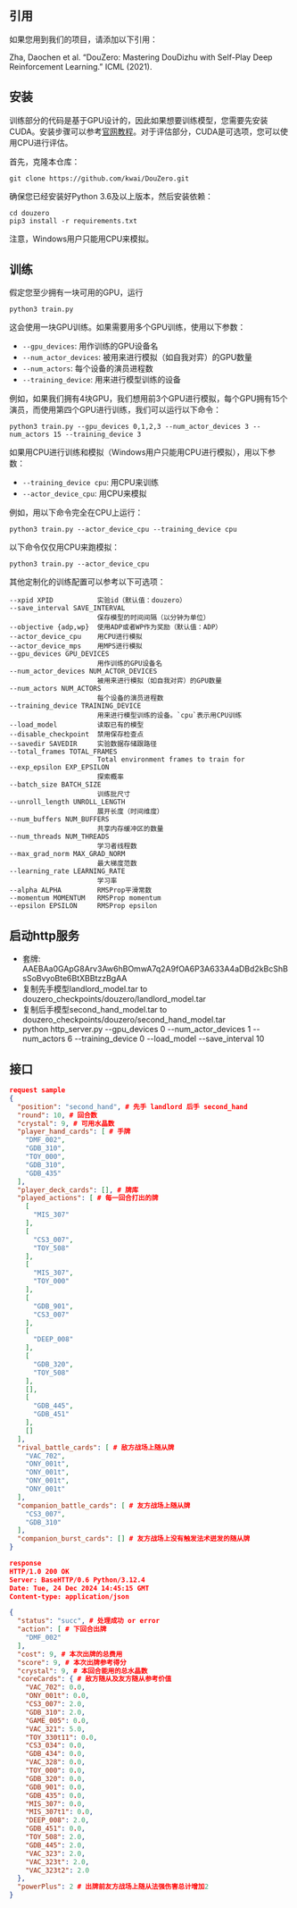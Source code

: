 ## 引用
如果您用到我们的项目，请添加以下引用：

Zha, Daochen et al. “DouZero: Mastering DouDizhu with Self-Play Deep Reinforcement Learning.” ICML (2021).

## 安装
训练部分的代码是基于GPU设计的，因此如果想要训练模型，您需要先安装CUDA。安装步骤可以参考[官网教程](https://docs.nvidia.com/cuda/index.html#installation-guides)。对于评估部分，CUDA是可选项，您可以使用CPU进行评估。

首先，克隆本仓库：
```
git clone https://github.com/kwai/DouZero.git
```

确保您已经安装好Python 3.6及以上版本，然后安装依赖：
```
cd douzero
pip3 install -r requirements.txt
```
注意，Windows用户只能用CPU来模拟。

## 训练
假定您至少拥有一块可用的GPU，运行
```
python3 train.py
```
这会使用一块GPU训练。如果需要用多个GPU训练，使用以下参数：
*   `--gpu_devices`: 用作训练的GPU设备名
*   `--num_actor_devices`: 被用来进行模拟（如自我对弈）的GPU数量
*   `--num_actors`: 每个设备的演员进程数
*   `--training_device`: 用来进行模型训练的设备

例如，如果我们拥有4块GPU，我们想用前3个GPU进行模拟，每个GPU拥有15个演员，而使用第四个GPU进行训练，我们可以运行以下命令：
```
python3 train.py --gpu_devices 0,1,2,3 --num_actor_devices 3 --num_actors 15 --training_device 3
```
如果用CPU进行训练和模拟（Windows用户只能用CPU进行模拟），用以下参数：
*   `--training_device cpu`: 用CPU来训练
*   `--actor_device_cpu`: 用CPU来模拟

例如，用以下命令完全在CPU上运行：
```
python3 train.py --actor_device_cpu --training_device cpu
```
以下命令仅仅用CPU来跑模拟：
```
python3 train.py --actor_device_cpu
```

其他定制化的训练配置可以参考以下可选项：
```
--xpid XPID           实验id（默认值：douzero）
--save_interval SAVE_INTERVAL
                      保存模型的时间间隔（以分钟为单位）
--objective {adp,wp}  使用ADP或者WP作为奖励（默认值：ADP）
--actor_device_cpu    用CPU进行模拟
--actor_device_mps    用MPS进行模拟
--gpu_devices GPU_DEVICES
                      用作训练的GPU设备名
--num_actor_devices NUM_ACTOR_DEVICES
                      被用来进行模拟（如自我对弈）的GPU数量
--num_actors NUM_ACTORS
                      每个设备的演员进程数
--training_device TRAINING_DEVICE
                      用来进行模型训练的设备。`cpu`表示用CPU训练
--load_model          读取已有的模型
--disable_checkpoint  禁用保存检查点
--savedir SAVEDIR     实验数据存储跟路径
--total_frames TOTAL_FRAMES
                      Total environment frames to train for
--exp_epsilon EXP_EPSILON
                      探索概率
--batch_size BATCH_SIZE
                      训练批尺寸
--unroll_length UNROLL_LENGTH
                      展开长度（时间维度）
--num_buffers NUM_BUFFERS
                      共享内存缓冲区的数量
--num_threads NUM_THREADS
                      学习者线程数
--max_grad_norm MAX_GRAD_NORM
                      最大梯度范数
--learning_rate LEARNING_RATE
                      学习率
--alpha ALPHA         RMSProp平滑常数
--momentum MOMENTUM   RMSProp momentum
--epsilon EPSILON     RMSProp epsilon
```
## 启动http服务
* 套牌: AAEBAa0GApG8Arv3Aw6hBOmwA7q2A9fOA6P3A633A4aDBd2kBcShBsSoBvyoBte6BtXBBtzzBgAA
* 复制先手模型landlord_model.tar to douzero_checkpoints/douzero/landlord_model.tar
* 复制后手模型second_hand_model.tar to douzero_checkpoints/douzero/second_hand_model.tar
* python http_server.py --gpu_devices 0 --num_actor_devices 1 --num_actors 6 --training_device 0 --load_model --save_interval 10

## 接口
```json
request sample
{
  "position": "second_hand", # 先手 landlord 后手 second_hand
  "round": 10, # 回合数
  "crystal": 9, # 可用水晶数
  "player_hand_cards": [ # 手牌
    "DMF_002",
    "GDB_310",
    "TOY_000",
    "GDB_310",
    "GDB_435"
  ],
  "player_deck_cards": [], # 牌库
  "played_actions": [ # 每一回合打出的牌
    [
      "MIS_307"
    ],
    [
      "CS3_007",
      "TOY_508"
    ],
    [
      "MIS_307",
      "TOY_000"
    ],
    [
      "GDB_901",
      "CS3_007"
    ],
    [
      "DEEP_008"
    ],
    [
      "GDB_320",
      "TOY_508"
    ],
    [],
    [
      "GDB_445",
      "GDB_451"
    ],
    []
  ],
  "rival_battle_cards": [ # 敌方战场上随从牌
    "VAC_702",
    "ONY_001t",
    "ONY_001t",
    "ONY_001t",
    "ONY_001t"
  ],
  "companion_battle_cards": [ # 友方战场上随从牌
    "CS3_007",
    "GDB_310"
  ],
  "companion_burst_cards": [] # 友方战场上没有触发法术迸发的随从牌
}

response
HTTP/1.0 200 OK
Server: BaseHTTP/0.6 Python/3.12.4
Date: Tue, 24 Dec 2024 14:45:15 GMT
Content-type: application/json

{
  "status": "succ", # 处理成功 or error
  "action": [ # 下回合出牌
    "DMF_002"
  ], 
  "cost": 9, # 本次出牌的总费用
  "score": 9, # 本次出牌参考得分
  "crystal": 9, # 本回合能用的总水晶数
  "coreCards": { # 敌方随从及友方随从参考价值
    "VAC_702": 0.0,
    "ONY_001t": 0.0,
    "CS3_007": 2.0,
    "GDB_310": 2.0,
    "GAME_005": 0.0,
    "VAC_321": 5.0,
    "TOY_330t11": 0.0,
    "CS3_034": 0.0,
    "GDB_434": 0.0,
    "VAC_328": 0.0,
    "TOY_000": 0.0,
    "GDB_320": 0.0,
    "GDB_901": 0.0,
    "GDB_435": 0.0,
    "MIS_307": 0.0,
    "MIS_307t1": 0.0,
    "DEEP_008": 2.0,
    "GDB_451": 0.0,
    "TOY_508": 2.0,
    "GDB_445": 2.0,
    "VAC_323": 2.0,
    "VAC_323t": 2.0,
    "VAC_323t2": 2.0
  },
  "powerPlus": 2 # 出牌前友方战场上随从法强伤害总计增加2
}

